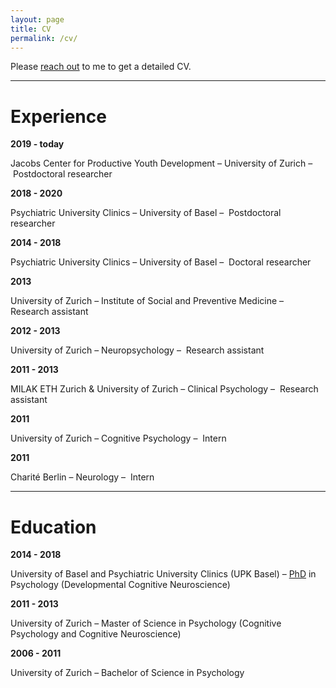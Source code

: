 ```yaml
---
layout: page
title: CV
permalink: /cv/
---
```


Please [reach out](mailto:lynn.fehlbaum@jacobscenter.uzh.ch) to me to get a detailed CV.

---

# Experience


**2019 - today**



Jacobs Center for Productive Youth Development – University of Zurich – Postdoctoral researcher 

 **2018 - 2020**
 

 
  Psychiatric University Clinics – University of Basel
  –   Postdoctoral researcher 

 **2014 - 2018**  

 Psychiatric University Clinics – University of Basel
 –   Doctoral researcher 

 **2013**  

 University of Zurich – Institute of Social and Preventive Medicine
 –   Research assistant 

 **2012 - 2013**  

 University of Zurich – Neuropsychology
  –   Research assistant 

 **2011 - 2013**  

 MILAK ETH Zurich & University of Zurich – Clinical Psychology
  –   Research assistant 

 **2011**  

 University of Zurich – Cognitive Psychology –   Intern 

 **2011**  

 Charité Berlin – Neurology –   Intern 

 ---

# Education

 
 **2014 - 2018** 
 
 University of Basel and Psychiatric University Clinics (UPK Basel) – [PhD](phd.md) in Psychology (Developmental Cognitive Neuroscience) 

 **2011 - 2013** 
 
 University of Zurich – Master of Science in Psychology (Cognitive Psychology and Cognitive Neuroscience)  

 **2006 - 2011** 
 
 University of Zurich – Bachelor of Science in Psychology
 

